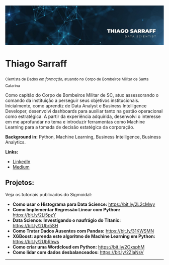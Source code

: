 <p align="center">
  <img src="capa.jpg">
</p>

# Thiago Sarraff
<sub>Cientista de Dados *em formação*, atuando no Corpo de Bombeiros Militar de Santa Catarina</sub>

Como capitão do Corpo de Bombeiros Militar de SC, atuo assessorando o comando da instituição a perseguir seus objetivos institucionais. Inicialmente, como aprendiz de Data Analyst e Business Intelligence Developer, desenvolvi dashboards para auxiliar tanto na gestão operacional como estratégica. A partir da experiência adquirida, desenvolvi o interesse em me aprofundar no tema e introduzir ferramentas como Machine Learning para a tomada de decisão estatégica da corporação.

**Background in:** Python, Machine Learning, Business Intelligence, Business Analytics.

**Links:**
* [LinkedIn](https://www.linkedin.com/in/thiago-sarraff-54aa0251/)
* [Medium](https://medium.com/@thiagosarraff)


## Projetos:
Veja os tutoriais publicados do Sigmoidal:

* **Como usar o Histograma para Data Science:** https://bit.ly/2L2cMwy
* **Como Implementar Regressão Linear com Python:** https://bit.ly/2Li5pzY
* **Data Science: Investigando o naufrágio do Titanic:** https://bit.ly/2Ubr5SH
* **Como Tratar Dados Ausentes com Pandas:** https://bit.ly/31KWSMN
* **XGBoost: aprenda este algoritmo de Machine Learning em Python:** https://bit.ly/2UbRhws
* **Como criar uma Wordcloud em Python:** https://bit.ly/2OxsphM
* **Como lidar com dados desbalanceados:** https://bit.ly/2ZlaNsV

---
